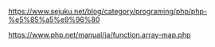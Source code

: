 https://www.sejuku.net/blog/category/programing/php/php-%e5%85%a5%e9%96%80


https://www.php.net/manual/ja/function.array-map.php
